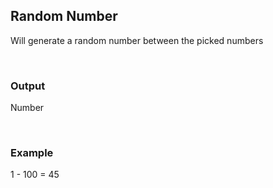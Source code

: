 ## Random Number

Will generate a random number between the picked numbers

<br>

### Output
Number

<br>

### Example

1 - 100 = 45